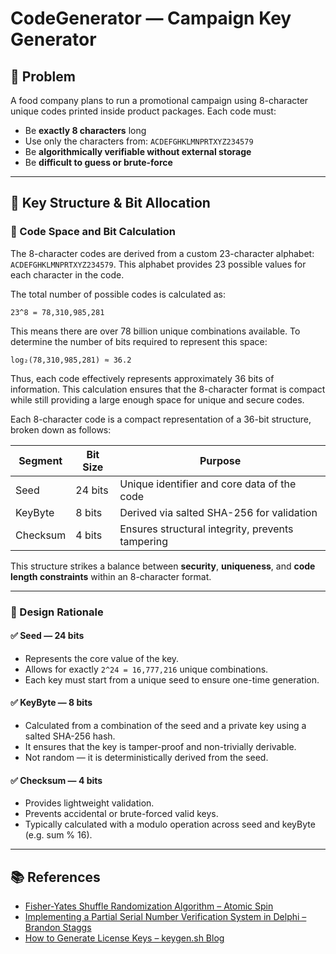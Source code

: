 # CodeGenerator — Campaign Key Generator

## 📝 Problem

A food company plans to run a promotional campaign using 8-character unique codes printed inside product packages. Each code must:

- Be **exactly 8 characters** long
- Use only the characters from: `ACDEFGHKLMNPRTXYZ234579`
- Be **algorithmically verifiable without external storage**
- Be **difficult to guess or brute-force**

---

## 🔐 Key Structure & Bit Allocation

### 🔢 Code Space and Bit Calculation

The 8-character codes are derived from a custom 23-character alphabet: `ACDEFGHKLMNPRTXYZ234579`. This alphabet provides 23 possible values for each character in the code.

The total number of possible codes is calculated as:

```
23^8 = 78,310,985,281
```

This means there are over 78 billion unique combinations available. To determine the number of bits required to represent this space:

```
log₂(78,310,985,281) ≈ 36.2
```

Thus, each code effectively represents approximately 36 bits of information. This calculation ensures that the 8-character format is compact while still providing a large enough space for unique and secure codes.

Each 8-character code is a compact representation of a 36-bit structure, broken down as follows:

| Segment    | Bit Size | Purpose                                       |
|------------|----------|-----------------------------------------------|
| Seed       | 24 bits  | Unique identifier and core data of the code   |
| KeyByte    | 8 bits   | Derived via salted SHA-256 for validation     |
| Checksum   | 4 bits   | Ensures structural integrity, prevents tampering |

This structure strikes a balance between **security**, **uniqueness**, and **code length constraints** within an 8-character format.

---

### 🧩 Design Rationale

#### ✅ Seed — 24 bits
- Represents the core value of the key.
- Allows for exactly `2^24 = 16,777,216` unique combinations.
- Each key must start from a unique seed to ensure one-time generation.

#### ✅ KeyByte — 8 bits
- Calculated from a combination of the seed and a private key using a salted SHA-256 hash.
- It ensures that the key is tamper-proof and non-trivially derivable.
- Not random — it is deterministically derived from the seed.

#### ✅ Checksum — 4 bits
- Provides lightweight validation.
- Prevents accidental or brute-forced valid keys.
- Typically calculated with a modulo operation across seed and keyByte (e.g. sum % 16).


---
## 📚 References

- [Fisher-Yates Shuffle Randomization Algorithm – Atomic Spin](https://spin.atomicobject.com/fisher-yates-shuffle-randomization-algorithm/)
- [Implementing a Partial Serial Number Verification System in Delphi – Brandon Staggs](https://www.brandonstaggs.com/2007/07/26/implementing-a-partial-serial-number-verification-system-in-delphi/)
- [How to Generate License Keys – keygen.sh Blog](https://keygen.sh/blog/how-to-generate-license-keys/)

